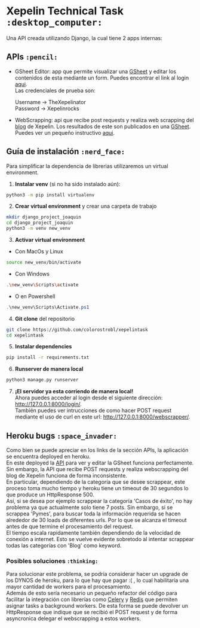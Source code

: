 # Xepelin Technical Task `:desktop_computer:`

Una API creada utilizando Django, la cual tiene 2 apps internas:

## APIs `:pencil:`

- GSheet Editor: app que permite visualizar una [GSheet](https://docs.google.com/spreadsheets/d/1K7pAu91P8CLyjRk4rD1WuOg8gljC3IKml09SIxtCzww/) y editar los contenidos de esta mediante un form. Puedes encontrar el link al login [aqui](https://joaquin-apis-ed5ad9173cfb.herokuapp.com/login/).  
Las credenciales de prueba son:


    Username → TheXepelinator  
    Password → Xepelinrocks


- WebScrapping: api que recibe post requests y realiza web scrapping del [blog](https://xepelin.com/blog) de Xepelin. Los resultados de este son publicados en una [GSheet](https://docs.google.com/spreadsheets/d/1UlsvCxYmEUKC8aSl5WCd2zphNEUKYmUkxrZMR9Ujd1E/). Puedes ver un pequeño instructivo [aqui](https://joaquin-apis-ed5ad9173cfb.herokuapp.com/webscrapper/).

## Guía de instalación `:nerd_face:`

Para simplificar la dependencia de librerias utilizaremos un virtual environment.

1. **Instalar venv** (si no ha sido instalado aún):

```bash
python3 -m pip install virtualenv
```

2. **Crear virtual environment** y crear una carpeta de trabajo

```bash
mkdir django_project_joaquin
cd django_project_joaquin
python3 -m venv new_venv
```

3. **Activar virtual environment**

- Con MacOs y Linux
```bash
source new_venv/bin/activate
```

- Con Windows
```bash
.\new_venv\Scripts\activate
```

- O en Powershell
```powershell
.\new_venv\Scripts\Activate.ps1
```

4. **Git clone** del repositorio
```bash
git clone https://github.com/colorostrobl/xepelintask
cd xepelintask
```

5. **Instalar dependencies**

```bash
pip install -r requirements.txt
```

6. **Runserver de manera local**
```bash
python3 manage.py runserver
```

7. **¡El servidor ya esta corriendo de manera local!**  
Ahora puedes acceder al login desde el siguiente dirección: http://127.0.0.1:8000/login/.  
También puedes ver 
intrucciones de como hacer POST request mediante el uso de curl en este url: http://127.0.0.1:8000/webscrapper/.

## Heroku bugs `:space_invader:`

Como bien se puede apreciar en los links de la sección APIs, la aplicación se encuentra deployed en heroku.  
En este deployed la [API](https://joaquin-apis-ed5ad9173cfb.herokuapp.com/login/) para ver y editar la GSheet funciona perfectamente. Sin embargo, la API que recibe POST requests
y realiza webscrapping del blog de Xepelin funciona de forma inconsistente.  
En particular, dependiendo de la categoría que se desee scrappear, este proceso toma mucho tiempo y heroku tiene un timeout de 30 segundos
lo que produce un HttpResponse 500.  
Así, si se desea por ejemplo scrappear la categoría 'Casos de éxito', no hay problema ya que actualmente solo tiene 7 posts.
Sin embargo, si se scrappea 'Pymes', para buscar toda la información requerida se hacen alrededor de 30 loads de diferentes urls.
Por lo que se alcanza el timeout antes de que termine el procesamiento del request.  
El tiempo escala rapidamente también dependiendo de la velocidad de conexión a internet. Esto
se vuelve evidente sobretodo al intentar scrappear todas las categorías con 'Blog' como keyword.

### Posibles soluciones `:thinking:`

Para solucionar este problema, se podría considerar hacer un upgrade de los DYNOS de heroku, para lo que hay que pagar :( , lo cual
habilitaría una mayor cantidad de workers para el procesamiento.  
Además de esto sería necesario un pequeño refactor del código para facilitar la integración con librerías
como [Celery](https://docs.celeryq.dev/en/stable/index.html) y [Redis](https://redis.io/) que permiten asignar
tasks a background workers. De esta forma se puede devolver un HttpResponse que indique que se recibió el POST request
y de forma asyncronica delegar el webscrapping a estos workers.  

